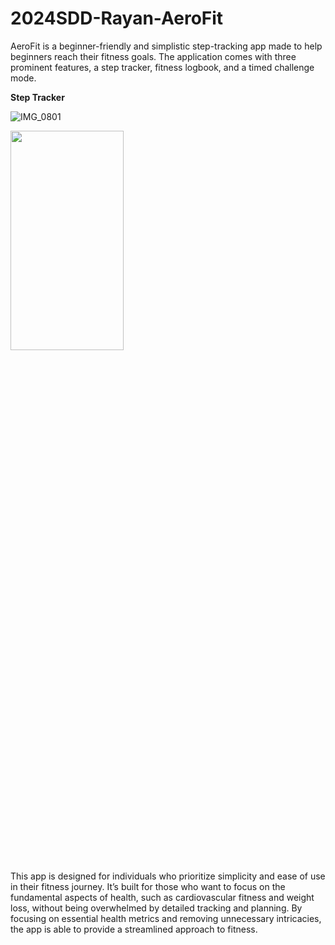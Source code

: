 # 2024SDD-Rayan-AeroFit 
AeroFit is a beginner-friendly and simplistic step-tracking app made to help beginners reach their fitness goals. The application comes with three prominent features, a step tracker, fitness logbook, and a timed challenge mode. 

**Step Tracker**

![IMG_0801](https://github.com/TempeHS/2024SDD-Rayan-AeroFit/assets/136765042/aed2ecac-08d1-4017-bb5d-c89ae8d130a2)

<img src="https://ibb.co/3s6bWYq" width="60%" height="30%">



This app is designed for individuals who prioritize simplicity and ease of use in their fitness journey. It’s built for those who want to focus on the fundamental aspects of health, such as cardiovascular fitness and weight loss, without being overwhelmed by detailed tracking and planning.  By focusing on essential health metrics and removing unnecessary intricacies, the app is able to provide a streamlined approach to fitness.
